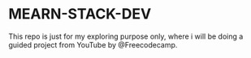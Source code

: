 # MEARN-STACK-DEV
This repo is just for my exploring purpose only, where i will be doing a guided project from YouTube by @Freecodecamp.
